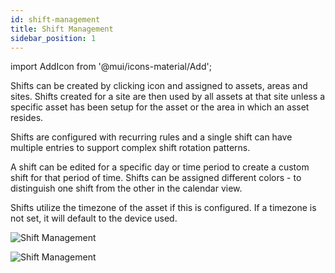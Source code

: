 ```yaml
---
id: shift-management
title: Shift Management
sidebar_position: 1
---
```

import AddIcon from '@mui/icons-material/Add';

Shifts can be created by clicking <AddIcon fontSize="small" /> icon and assigned to assets, areas and sites. Shifts created for a site are then used by all assets at that site unless a specific asset has been setup for the asset or the area in which an asset resides.  

Shifts are configured with recurring rules and a single shift can have multiple entries to support complex shift rotation patterns.  

A shift can be edited for a specific day or time period to create a custom shift for that period of time. Shifts can be assigned different colors - to distinguish one shift from the other in the calendar view.

Shifts utilize the timezone of the asset if this is configured.  If a timezone is not set, it will default to the device used.

![Shift Management](/img/Shifts-Overview.png)  

![Shift Management](/img/Shifts-Create.png)  